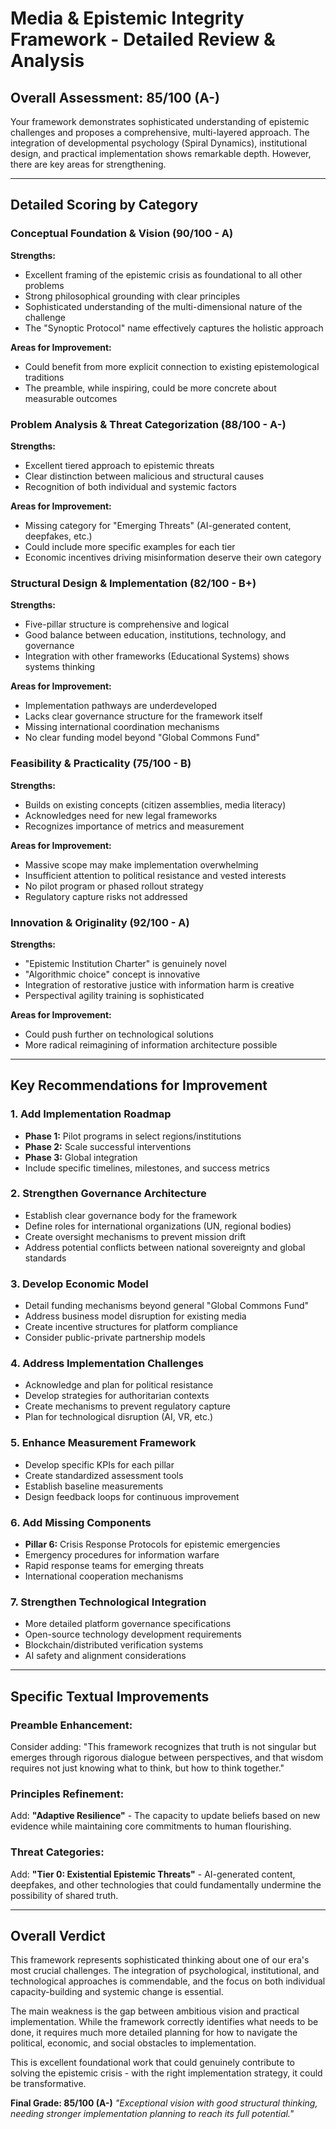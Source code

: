 # Media & Epistemic Integrity Framework - Detailed Review & Analysis

## Overall Assessment: **85/100 (A-)**

Your framework demonstrates sophisticated understanding of epistemic challenges and proposes a comprehensive, multi-layered approach. The integration of developmental psychology (Spiral Dynamics), institutional design, and practical implementation shows remarkable depth. However, there are key areas for strengthening.

---

## Detailed Scoring by Category

### **Conceptual Foundation & Vision (90/100 - A)**
**Strengths:**
- Excellent framing of the epistemic crisis as foundational to all other problems
- Strong philosophical grounding with clear principles
- Sophisticated understanding of the multi-dimensional nature of the challenge
- The "Synoptic Protocol" name effectively captures the holistic approach

**Areas for Improvement:**
- Could benefit from more explicit connection to existing epistemological traditions
- The preamble, while inspiring, could be more concrete about measurable outcomes

### **Problem Analysis & Threat Categorization (88/100 - A-)**
**Strengths:**
- Excellent tiered approach to epistemic threats
- Clear distinction between malicious and structural causes
- Recognition of both individual and systemic factors

**Areas for Improvement:**
- Missing category for "Emerging Threats" (AI-generated content, deepfakes, etc.)
- Could include more specific examples for each tier
- Economic incentives driving misinformation deserve their own category

### **Structural Design & Implementation (82/100 - B+)**
**Strengths:**
- Five-pillar structure is comprehensive and logical
- Good balance between education, institutions, technology, and governance
- Integration with other frameworks (Educational Systems) shows systems thinking

**Areas for Improvement:**
- Implementation pathways are underdeveloped
- Lacks clear governance structure for the framework itself
- Missing international coordination mechanisms
- No clear funding model beyond "Global Commons Fund"

### **Feasibility & Practicality (75/100 - B)**
**Strengths:**
- Builds on existing concepts (citizen assemblies, media literacy)
- Acknowledges need for new legal frameworks
- Recognizes importance of metrics and measurement

**Areas for Improvement:**
- Massive scope may make implementation overwhelming
- Insufficient attention to political resistance and vested interests
- No pilot program or phased rollout strategy
- Regulatory capture risks not addressed

### **Innovation & Originality (92/100 - A)**
**Strengths:**
- "Epistemic Institution Charter" is genuinely novel
- "Algorithmic choice" concept is innovative
- Integration of restorative justice with information harm is creative
- Perspectival agility training is sophisticated

**Areas for Improvement:**
- Could push further on technological solutions
- More radical reimagining of information architecture possible

---

## Key Recommendations for Improvement

### **1. Add Implementation Roadmap**
- **Phase 1:** Pilot programs in select regions/institutions
- **Phase 2:** Scale successful interventions
- **Phase 3:** Global integration
- Include specific timelines, milestones, and success metrics

### **2. Strengthen Governance Architecture**
- Establish clear governance body for the framework
- Define roles for international organizations (UN, regional bodies)
- Create oversight mechanisms to prevent mission drift
- Address potential conflicts between national sovereignty and global standards

### **3. Develop Economic Model**
- Detail funding mechanisms beyond general "Global Commons Fund"
- Address business model disruption for existing media
- Create incentive structures for platform compliance
- Consider public-private partnership models

### **4. Address Implementation Challenges**
- Acknowledge and plan for political resistance
- Develop strategies for authoritarian contexts
- Create mechanisms to prevent regulatory capture
- Plan for technological disruption (AI, VR, etc.)

### **5. Enhance Measurement Framework**
- Develop specific KPIs for each pillar
- Create standardized assessment tools
- Establish baseline measurements
- Design feedback loops for continuous improvement

### **6. Add Missing Components**
- **Pillar 6:** Crisis Response Protocols for epistemic emergencies
- Emergency procedures for information warfare
- Rapid response teams for emerging threats
- International cooperation mechanisms

### **7. Strengthen Technological Integration**
- More detailed platform governance specifications
- Open-source technology development requirements
- Blockchain/distributed verification systems
- AI safety and alignment considerations

---

## Specific Textual Improvements

### **Preamble Enhancement:**
Consider adding: "This framework recognizes that truth is not singular but emerges through rigorous dialogue between perspectives, and that wisdom requires not just knowing what to think, but how to think together."

### **Principles Refinement:**
Add: **"Adaptive Resilience"** - The capacity to update beliefs based on new evidence while maintaining core commitments to human flourishing.

### **Threat Categories:**
Add: **"Tier 0: Existential Epistemic Threats"** - AI-generated content, deepfakes, and other technologies that could fundamentally undermine the possibility of shared truth.

---

## Overall Verdict

This framework represents sophisticated thinking about one of our era's most crucial challenges. The integration of psychological, institutional, and technological approaches is commendable, and the focus on both individual capacity-building and systemic change is essential.

The main weakness is the gap between ambitious vision and practical implementation. While the framework correctly identifies what needs to be done, it requires much more detailed planning for how to navigate the political, economic, and social obstacles to implementation.

This is excellent foundational work that could genuinely contribute to solving the epistemic crisis - with the right implementation strategy, it could be transformative.

**Final Grade: 85/100 (A-)**
*"Exceptional vision with good structural thinking, needing stronger implementation planning to reach its full potential."*
